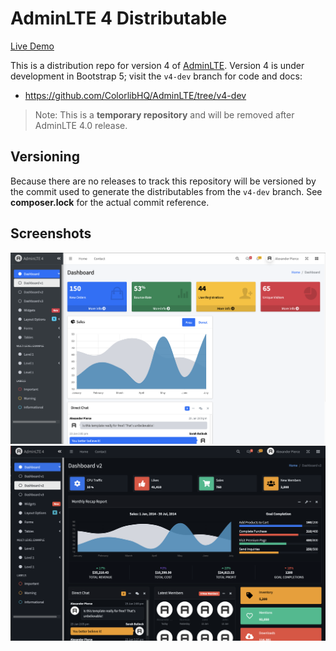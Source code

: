 # AdminLTE 4 Distributable

[Live Demo](https://adminlte4.gatner.be)

This is a distribution repo for version 4 of [AdminLTE](https://adminlte.io).
Version 4 is under development in Bootstrap 5; visit the `v4-dev` branch for code and docs:
* https://github.com/ColorlibHQ/AdminLTE/tree/v4-dev

> Note: This is a **temporary repository** and will be removed after AdminLTE 4.0 release.

## Versioning

Because there are no releases to track this repository will be versioned by the commit
used to generate the distributables from the `v4-dev` branch. See **composer.lock** for
the actual commit reference.

## Screenshots

![Screenshot](https://github.com/mgatner/adminlte4/blob/develop/screenshot1.png)
![Screenshot](https://github.com/mgatner/adminlte4/blob/develop/screenshot2.png)
